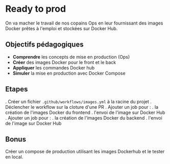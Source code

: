 # Ready to prod

On va macher le travail de nos copains Ops en leur fournissant des images Docker prêtes à l'emploi et stockées sur Docker Hub.

## Objectifs pédagogiques

- **Comprendre** les concepts de mise en production (Ops)
- **Créer** des images Docker pour le front et le back
- **Appliquer** les commandes Docker hub
- **Simuler** la mise en production avec Docker Compose

## Etapes

. Créer un fichier `.github/workflows/images.yml` à la racine du projet
. Déclencher le workflow sur la cloture d'une PR
. Ajouter un job pour :
    . la création de l'images Docker du frontend
    . l'envoi de l'image sur Docker Hub
. Ajouter un job pour :
    . la création de l'images Docker du backend
    . l'envoi de l'image sur Docker Hub

## Bonus

Créer un compose de production utilisant les images Dockerhub et le tester en local.
